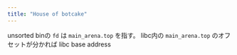```yaml
---
title: "House of botcake"
---
```



unsorted binの `fd` は `main_arena.top` を指す。
libc内の `main_arena.top` のオフセットが分かれば libc base address